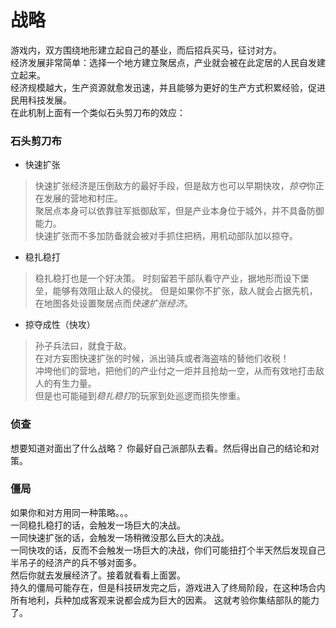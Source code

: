 战略
=
游戏内，双方围绕地形建立起自己的基业，而后招兵买马，征讨对方。   
经济发展非常简单：选择一个地方建立聚居点，产业就会被在此定居的人民自发建立起来。    
经济规模越大，生产资源就愈发迅速，并且能够为更好的生产方式积累经验，促进民用科技发展。   
在此机制上面有一个类似石头剪刀布的效应：    

### 石头剪刀布

* 快速扩张    
>快速扩张经济是压倒敌方的最好手段，但是敌方也可以早期快攻，*掠夺*你正在发展的营地和村庄。  
聚居点本身可以依靠驻军抵御敌军，但是产业本身位于城外，并不具备防御能力。  
快速扩张而不多加防备就会被对手抓住把柄，用机动部队加以掠夺。  

* 稳扎稳打    
>稳扎稳打也是一个好决策。 
时刻留若干部队看守产业，据地形而设下堡垒，能够有效阻止敌人的侵扰。 
但是如果你不扩张，敌人就会占据先机，在地图各处设置聚居点而*快速扩张经济*。  

* 掠夺成性（快攻）    
>孙子兵法曰，就食于敌。    
在对方妄图快速扩张的时候，派出骑兵或者海盗啥的替他们收税！   
冲垮他们的营地，把他们的产业付之一炬并且抢劫一空，从而有效地打击敌人的有生力量。    
但是也可能碰到*稳扎稳打*的玩家到处巡逻而损失惨重。    

### 侦查
想要知道对面出了什么战略？ 
你最好自己派部队去看。然后得出自己的结论和对策。

### 僵局
如果你和对方用同一种策略。。。   
一同稳扎稳打的话，会触发一场巨大的决战。      
一同快速扩张的话，会触发一场稍微没那么巨大的决战。     
一同快攻的话，反而不会触发一场巨大的决战，你们可能扭打个半天然后发现自己半吊子的经济产的兵不够对面多。  
然后你就去发展经济了。接着就看看上面罢。  
持久的僵局可能存在，但是科技研发完之后，游戏进入了终局阶段，在这种场合内所有地利，兵种加成客观来说都会成为巨大的因素。
这就考验你集结部队的能力了。
